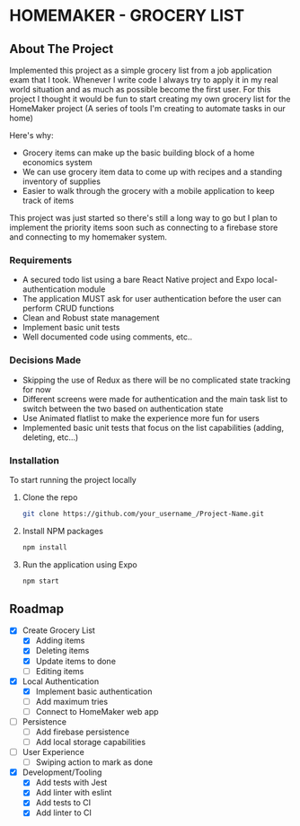 # HOMEMAKER - GROCERY LIST

## About The Project
Implemented this project as a simple grocery list from a job application exam that I took. Whenever I write code I always try to apply it in my real world situation and as much as possible become the first user. For this project I thought it would be fun to start creating my own grocery list for the HomeMaker project (A series of tools I'm creating to automate tasks in our home)

Here's why:
* Grocery items can make up the basic building block of a home economics system
* We can use grocery item data to come up with recipes and a standing inventory of supplies
* Easier to walk through the grocery with a mobile application to keep track of items

This project was just started so there's still a long way to go but I plan to implement the priority items soon such as connecting to a firebase store and connecting to my homemaker system.


### Requirements
* A secured todo list using a bare React Native project and Expo local-authentication module
* The application MUST ask for user authentication before the user can perform CRUD functions
* Clean and Robust state management
* Implement basic unit tests
* Well documented code using comments, etc..

### Decisions Made
* Skipping the use of Redux as there will be no complicated state tracking for now
* Different screens were made for authentication and the  main task list to switch between the two based on authentication state
* Use Animated flatlist to make the experience more fun for users
* Implemented basic unit tests that focus on the list capabilities (adding, deleting, etc...)

### Installation

To start running the project locally

1. Clone the repo
   ```sh
   git clone https://github.com/your_username_/Project-Name.git
   ```
2. Install NPM packages
   ```sh
   npm install
   ```
3. Run the application using Expo
   ```sh
   npm start
   ```

<!-- ROADMAP -->
## Roadmap

- [x] Create Grocery List
    - [x] Adding items
    - [x] Deleting items
    - [x] Update items to done
    - [ ] Editing items
- [x] Local Authentication
    - [x] Implement basic authentication
    - [ ] Add maximum tries
    - [ ] Connect to HomeMaker web app
- [ ] Persistence
    - [ ] Add firebase persistence
    - [ ] Add local storage capabilities
- [ ] User Experience
    - [ ] Swiping action to mark as done
- [x] Development/Tooling
    - [x] Add tests with Jest
    - [x] Add linter with eslint
    - [x] Add tests to CI
    - [x] Add linter to CI